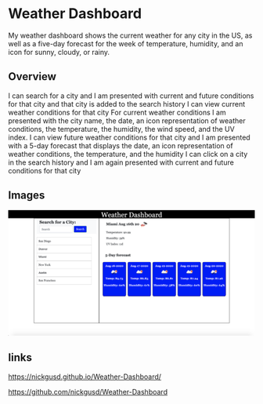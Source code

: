 # Weather Dashboard

My weather dashboard shows the current weather for any city in the US, as well as a five-day forecast for the week of temperature, humidity, and an icon for sunny, cloudy, or rainy. 

## Overview


I can search for a city and I am presented with current and future conditions for that city and that city is added to the search history
I can view current weather conditions for that city
For current weather conditions I am presented with the city name, the date, an icon representation of weather conditions, the temperature, the humidity, the wind speed, and the UV index.
I can view future weather conditions for that city and I am presented with a 5-day forecast that displays the date, an icon representation of weather conditions, the temperature, and the humidity
I can click on a city in the search history and I am again presented with current and future conditions for that city



## Images

<img src="dashboard screenshot.png" alt="weatherdashboard">


## links

https://nickgusd.github.io/Weather-Dashboard/

https://github.com/nickgusd/Weather-Dashboard





